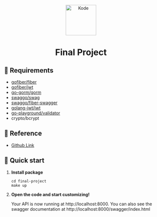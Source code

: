 <p align="center">
  <a href="https://www.kode.id/courses/scalable-web-service-with-golang-kominfo">
    <img alt="Kode" src="https://s3.amazonaws.com/thinkific-import/236035/course_player_logo/1587702886996LogoKode2020light.png" width="100" />
  </a>
</p>
<h1 align="center">
  Final Project
</h1>


## 🧾 Requirements

- [gofiber/fiber](https://github.com/gofiber/fiber)
- [gofiber/jwt](https://github.com/gofiber/jwt)
- [go-gorm/gorm](https://github.com/go-gorm/gorm)
- [swaggo/swag](https://github.com/swaggo/swag)
- [swaggo/fiber-swagger](https://github.com/swaggo/fiber-swagger)
- [golang-jwt/jwt](https://github.com/golang-jwt/jwt)
- [go-playground/validator](https://github.com/go-playground/validator)
- crypto/bcrypt

## 🔱 Reference

- [Github Link](https://github.com/adonism2k/golang-hactiv8/tree/final-project)

## 🚀 Quick start

1. **Install package**

    ```shell
    cd final-project
    make up
    ```

2. **Open the code and start customizing!**

   Your API is now running at http://localhost:8000. You can also see the swagger documentation at http://localhost:8000/swagger/index.html
